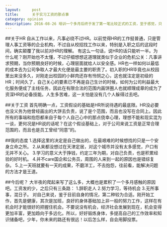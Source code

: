```yaml
---
layout:     post
title:      关于实习工资的那点事
category: opinion
description: 2016-08-26 培训一个多月后终于发了第一笔比较正式的工资，至于感觉，只能说痛并快乐着吧。
---
```


##关于HR
  自从工作以来，凡事必绕不过HR。以前觉得HR的工作挺普通，只是管理人事工资等的企业机构，不过自从校招找工作以来，特别是入职之后的这段时间，确实颠覆了我以前对HR的理解。
  有这么一句话，说HR的话只能听一半。为什么呢？刚开始也不太懂，不过仔细想想这道理就类似于企业的危机公关：凡事讲求预期，当你预期良好的时候，心理层面就给人以安全感。HR也一样如何以最低的成本去为公司争取人才最大化便是最主要的职责了。初入职的HR毕竟也从校园里出来没多久，对刚走出校园的小鲜肉还存有怜悯之心，这也就注定是初级的HR；时间久了，自己关心的要素已不再是自己生计的时候，如何为公司利益最大化服务便成了主线任务，因此在有限合法的范围内画饼圈人也就顺理成章的成为了资深HR的必备技能。人生多苦难，这一关怕是没有几个人躲得过去吧。

##关于工资
  首先明确一点，工资假设的基础是HR所说待遇的最底限。HR没必要也没义务为他曾经画出的大饼去负责，说了是个范围，而且也没写在合同上。因此所有的事端和抱怨都来自于每个人自己心中的那点侥幸心理，理想不能和现实混为一谈，更何况是HR说的话呢？在这个假设基础上，对于公司来说工资是正常合理范围的，而且也是员工曾经“同意”的。

##我的态度
   1.选择这里的决定是自己做出的，在最艰难的时候想找的只是一个安身立命之所。
   2.从来都没想过在天津定居，对这个城市并没有太多感觉，户口有无并不关心。
   3.学习的意义大于挣钱，约定三年为期，对自己负责，也是积累经验的好时机。
   4.并不care国企和公务员，周围的人来到一起的原因也是错综复杂。
   5.上一天班就要有一天的成果，不磨洋工，不去抱怨，往前看，能解决问题的方法才是王道。

##今后呢？
  大半夜的爬起来写了这么多，大概也是累积了一个多月感触的原因吧。工资发的少，之后只有三条路：
   1.辞职走人 
   2.努力学习，等待机会 
   3.无所事事，混日子。
  对自己来说，鉴于目前自身的情况，第二种较为合适。刚开始工作，首先是健康，其次是加班，良好的身体基础加上非一般的努力工作，这样在有机会时才能很好的把握住机会。不要说没有机会，经济社会发展到现在，机会变得更加丰富，更加趋向于多远化。所以，好好锻炼身体，多提高自己的工作效率和知识储备吧，少年，你未来的路还有很远！以后怎么样，自会用脚投票。


